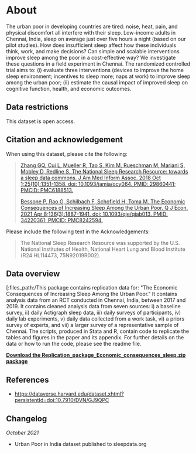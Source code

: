 # About

The urban poor in developing countries are tired: noise, heat, pain, and physical discomfort all interfere with their sleep. Low-income adults in Chennai, India, sleep on average just over five hours a night (based on our pilot studies). How does insufficient sleep affect how these individuals think, work, and make decisions? Can simple and scalable interventions improve sleep among the poor in a cost-effective way? We investigate these questions in a field experiment in Chennai. The randomized controlled trial aims to: (i) evaluate three interventions (devices to improve the home sleep environment; incentives to sleep more; naps at work) to improve sleep among the urban poor; (ii) estimate the causal impact of improved sleep on cognitive function, health, and economic outcomes.

## Data restrictions

This dataset is open access.

## Citation and acknowledgement

When using this dataset, please cite the following:


> [Zhang GQ, Cui L, Mueller R, Tao S, Kim M, Rueschman M, Mariani S, Mobley D, Redline S. The National Sleep Research Resource: towards a sleep data commons. J Am Med Inform Assoc. 2018 Oct 1;25(10):1351-1358. doi: 10.1093/jamia/ocy064. PMID: 29860441; PMCID: PMC6188513.](https://pubmed.ncbi.nlm.nih.gov/29860441/)
>
> [Bessone P, Rao G, Schilbach F, Schofield H, Toma M. The Economic Consequences of Increasing Sleep Among the Urban Poor. Q J Econ. 2021 Apr 8;136(3):1887-1941. doi: 10.1093/qje/qjab013. PMID: 34220361; PMCID: PMC8242594.](https://pubmed.ncbi.nlm.nih.gov/34220361/)

Please include the following text in the Acknowledgements:

> The National Sleep Research Resource was supported by the U.S. National Institutes of Health, National Heart Lung and Blood Institute (R24 HL114473, 75N92019R002).

## Data overview

[:files_path:/This package contains replication data for: "The Economic Consequences of Increasing Sleep Among the Urban Poor." It contains analysis data from an RCT conducted in Chennai, India, between 2017 and 2019. It contains cleaned analysis data from seven sources: i) a baseline survey, ii) daily Actigraph sleep data, iii) daily surveys of participants, iv) daily lab experiments, v) daily data collected from a work task, vi) a priors survey of experts, and vii) a larger survey of a representative sample of Chennai. The scripts, produced in Stata and R, contain code to replicate the tables and figures in the paper and its appendix. For further details on the data or how to run the code, please see the readme file.

[**Download the Replication_package_Economic_consequences_sleep.zip package**](:files_path:/Replication_package_Economic_consequences_sleep.zip)

## References

- https://dataverse.harvard.edu/dataset.xhtml?persistentId=doi:10.7910/DVN/GJ9QPC

## Changelog

*October 2021*
- Urban Poor in India dataset published to sleepdata.org
